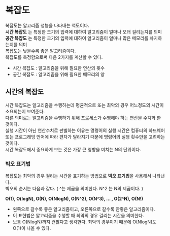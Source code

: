 # 복잡도
복잡도는 알고리즘 성능을 나타내는 척도이다.   
**시간 복잡도** 는 특정한 크기의 입력에 대하여 알고리즘이 얼마나 오래 걸리는지를 의미   
**공간 복잡도** 는 특정한 크기의 입력에 대하여 알고리즘이 얼마나 많은 메모리를 차지하는지를 의미    
복잡도는 낮을수록 좋은 알고리즘이다.   
복잡도를 측정함으로써 다음 2가지를 계산할 수 있다.   
* 시간 복잡도 : 알고리즘을 위해 필요한 연산의 횟수
* 공간 복잡도 : 알고리즘을 위해 필요한 메모리의 양


## 시간의 복잡도
시간 복잡도는 알고리즘을 수행하는데 평균적으로 또는 최악의 경우 어느정도의 시간이 소요되는지 보여준다.   
다른 의미로는 알고리즘을 수행하기 위해 프로세스가 수행해야 하는 연산을 수치화 한 것이다.   
실행 시간이 아닌 연산수치로 판별하는 이유는 명령어의 실행 시간은 컴퓨터의 하드웨어 또는 프로그래밍 언어에 따라 편차가 달라지기 때문에 명령어의 실행 횟수만을 고려하는 것이다.   
시간 복잡도에서 중요하게 보는 것은 가장 큰 영향을 미치는 N의 단위이다.

### 빅오 표기법
복잡도는 최악의 경우 걸리는 시간을 표기하는 방법으로 **빅오 표기법**을 사용해서 나타낸다.   
빅오의 순서는 다음과 같다. ( ^는 제곱을 의미한다. N^2 는 N의 제곱이다. )   

**O(1), O(logN), O(N), O(NlogN), O(N^2), O(N^3), ... , O(2^N), O(N!)**

* 왼쪽으로 갈수록 좋은 알고리즘이고, 오른쪽으로 갈수록 안좋은 알고리즘이다. 
* 이 표현법은 알고리즘을 수행할 때 최악의 경우 걸리는 시간을 의미한다.
* 보통 O(NlogN)까지 괜찮다고 생각한다. 최악의 경우이기 때문에 O(NlogN)도 O(1)이 나올 수 있다.
